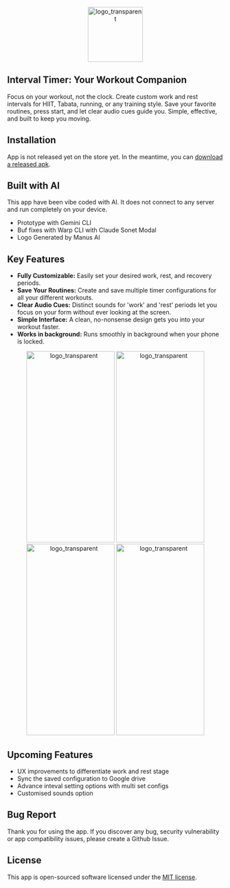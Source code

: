 <p align="center">
<img width="128" height="128" alt="logo_transparent" src="https://github.com/user-attachments/assets/0cb8bc80-bef5-4063-8667-1fcd7a326752" />
</p>

## Interval Timer: Your Workout Companion
  Focus on your workout, not the clock. Create custom work and rest intervals for HIIT, Tabata, running, or
  any training style. Save your favorite routines, press start, and let clear audio cues guide you. Simple,
  effective, and built to keep you moving.

## Installation
App is not released yet on the store yet. In the meantime, you can [download a released apk](https://github.com/hemc4/interval-timer/tree/main/releases/v1).

## Built with AI
This app have been vibe coded with AI. It does not connect to any server and run completely on your device. 

- Prototype with Gemini CLI
- Buf fixes with Warp CLI with Claude Sonet Modal
- Logo Generated by Manus AI


## Key Features
   * __Fully Customizable:__ Easily set your desired work, rest, and recovery periods.
   * __Save Your Routines:__ Create and save multiple timer configurations for all your different workouts.
   * __Clear Audio Cues:__ Distinct sounds for 'work' and 'rest' periods let you focus on your form without ever
     looking at the screen.
   * __Simple Interface:__ A clean, no-nonsense design gets you into your workout faster.
   * __Works in background:__ Runs smoothly in background when your phone is locked.



<p align="center">
<img width="205" height="445" alt="logo_transparent" src="https://github.com/user-attachments/assets/0debcf9b-c5da-4238-8438-10893f3476c3" />
<img width="205" height="445" alt="logo_transparent" src="https://github.com/user-attachments/assets/aad32446-76a4-4350-9f22-efeec5a089be" />
<img width="205" height="445" alt="logo_transparent" src="https://github.com/user-attachments/assets/6edc50b9-a3ac-4c20-ae01-4049197cd391" />
<img width="205" height="445" alt="logo_transparent" src="https://github.com/user-attachments/assets/91cbc52d-6c39-4c4c-8ea5-a0c286957241" />
</p>

## Upcoming Features
- UX improvements to differentiate work and rest stage
- Sync the saved configuration to Google drive
- Advance inteval setting options with multi set configs
- Customised sounds option 

## Bug Report

Thank you for using the app. If you discover any bug, security vulnerability or app compatibility issues, please create a Github Issue. 
## License

This app is open-sourced software licensed under the [MIT license](https://opensource.org/licenses/MIT).
